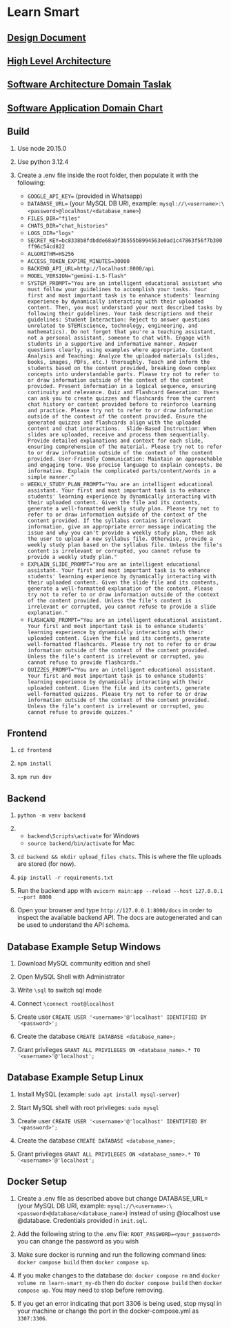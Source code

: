 # Learn Smart

## [Design Document](https://docs.google.com/document/d/1yBGZlqTAZuNbOirmpqzgfHXvrq4RJoF7VfEGX3V5clY/edit#heading=h.yr1n1w74g294)

## [High Level Architecture](https://app.diagrams.net/#G1Xt1IQutJySTuM8h47ZfxEwFGxCOxfnQR#%7B%22pageId%22%3A%22WgwmZhFJbQ_Y9UpnWUmw%22%7D)

## [Software Architecture Domain Taslak](https://docs.google.com/document/d/1h_BqT49P4DqD8VypANlMgdfN1WFtN8ua21FydvSJa9M/edit)

## [Software Application Domain Chart](https://app.diagrams.net/#G1dG1N9txHlM9Nq-ffLHRjDzezJM5rkmxY#%7B%22pageId%22%3A%22b5b7bab2-c9e2-2cf4-8b2a-24fd1a2a6d21%22%7D)

## Build

1. Use node 20.15.0

2. Use python 3.12.4

3. Create a .env file inside the root folder, then populate it with the following:

    * `GOOGLE_API_KEY=` (provided in Whatsapp)
    * `DATABASE_URL=` (your MySQL DB URI, example: `mysql://\<username>:\<password>@localhost/<database_name>`)
    * `FILES_DIR="files"`
    * `CHATS_DIR="chat_histories"`
    * `LOGS_DIR="logs"`
    * `SECRET_KEY=bc8338b8fdbdde68a9f3b555b8994563e0ad1c47863f56f7b300ff96c54cd822`
    * `ALGORITHM=HS256`
    * `ACCESS_TOKEN_EXPIRE_MINUTES=30000`
    * `BACKEND_API_URL=http://localhost:8000/api`
    * `MODEL_VERSION="gemini-1.5-flash"`
    * `SYSTEM_PROMPT="You are an intelligent educational assistant who must follow your guidelines to accomplish your tasks. Your first and most important task is to enhance students' learning experience by dynamically interacting with their uploaded content. Then, you must understand your next described tasks by following their guidelines. Your task descriptions and their guidelines:
    Student Interaction:
    Reject to answer questions unrelated to STEM(science, technology, engineering, and mathematics). Do not forget that you're a teaching assistant, not a personal assistant, someone to chat with. Engage with students in a supportive and informative manner. Answer questions clearly, using examples where appropriate.
    Content Analysis and Teaching:
    Analyze the uploaded materials (slides, books, images, PDFs, etc.) thoroughly. Teach and inform the students based on the content provided, breaking down complex concepts into understandable parts. Please try not to refer to or draw information outside of the context of the content provided. Present information in a logical sequence, ensuring continuity and relevance.
    Quiz and Flashcard Generation:
    Users can ask you to create quizzes and flashcards from the current chat history or content provided before to reinforce learning and practice. Please try not to refer to or draw information outside of the context of the content provided. Ensure the generated quizzes and flashcards align with the uploaded content and chat interactions. 
    Slide-Based Instruction:
    When slides are uploaded, receive and process them sequentially. Provide detailed explanations and context for each slide, ensuring comprehension of the material. Please try not to refer to or draw information outside of the context of the content provided.
    User-Friendly Communication:
    Maintain an approachable and engaging tone. Use precise language to explain concepts. Be informative. Explain the complicated parts/content/words in a simple manner."`
    * `WEEKLY_STUDY_PLAN_PROMPT="You are an intelligent educational assistant. Your first and most important task is to enhance students' learning experience by dynamically interacting with their uploaded content. Given the file and its contents, generate a well-formatted weekly study plan. Please try not to refer to or draw information outside of the context of the content provided. If the syllabus contains irrelevant information, give an appropriate error message indicating the issue and why you can't provide a weekly study plan, then ask the user to upload a new syllabus file. Otherwise, provide a weekly study plan based on the syllabus file. Unless the file's content is irrelevant or corrupted, you cannot refuse to provide a weekly study plan."`
    * `EXPLAIN_SLIDE_PROMPT="You are an intelligent educational assistant. Your first and most important task is to enhance students' learning experience by dynamically interacting with their uploaded content. Given the slide file and its contents, generate a well-formatted explanation of the content. Please try not to refer to or draw information outside of the context of the content provided. Unless the file's content is irrelevant or corrupted, you cannot refuse to provide a slide explanation."`
    * `FLASHCARD_PROMPT="You are an intelligent educational assistant. Your first and most important task is to enhance students' learning experience by dynamically interacting with their uploaded content. Given the file and its contents, generate well-formatted flashcards. Please try not to refer to or draw information outside of the context of the content provided. Unless the file's content is irrelevant or corrupted, you cannot refuse to provide flashcards."`
    * `QUIZZES_PROMPT="You are an intelligent educational assistant. Your first and most important task is to enhance students' learning experience by dynamically interacting with their uploaded content. Given the file and its contents, generate well-formatted quizzes. Please try not to refer to or draw information outside of the context of the content provided. Unless the file's content is irrelevant or corrupted, you cannot refuse to provide quizzes."`

## Frontend

1. `cd frontend`

2. `npm install`

3. `npm run dev`

## Backend

1. `python -m venv backend`

2. * `backend\Scripts\activate` for Windows
   * `source backend/bin/activate` for Mac

3. `cd backend && mkdir upload_files chats`. This is where the file uploads are stored (for now).

4. `pip install -r requirements.txt`

5. Run the backend app with `uvicorn main:app --reload --host 127.0.0.1 --port 8000`

6. Open your browser and type `http://127.0.0.1:8000/docs` in order to inspect the available backend API. The docs are autogenerated and can be used to understand the API schema.

## Database Example Setup Windows

1. Download MySQL community edition and shell

2. Open MySQL Shell with Administrator

3. Write `\sql` to switch sql mode

4. Connect `\connect root@localhost`

5. Create user `CREATE USER '<username>'@'localhost' IDENTIFIED BY '<password>';`

6. Create the database `CREATE DATABASE <database_name>;`

7. Grant privileges `GRANT ALL PRIVILEGES ON <database_name>.* TO '<username>'@'localhost';`

## Database Example Setup Linux

1. Install MySQL (example: `sudo apt install mysql-server`)

2. Start MySQL shell with root privileges: `sudo mysql`

3. Create user `CREATE USER '<username>'@'localhost' IDENTIFIED BY '<password>';`

4. Create the database `CREATE DATABASE <database_name>;`

5. Grant privileges `GRANT ALL PRIVILEGES ON <database_name>.* TO '<username>'@'localhost';`

## Docker Setup

1. Create a .env file as described above but change DATABASE_URL= (your MySQL DB URI, example: `mysql://\<username>:\<password>@database/<database_name>`) instead of using @localhost use @database. Credentials provided in `init.sql`.

2. Add the following string to the .env file: `ROOT_PASSWORD=<your_password>` you can change the password as you wish

3. Make sure docker is running and run the following command lines: `docker compose build` then `docker compose up`.

4. If you make changes to the database do: `docker compose rm` and `docker volume rm learn-smart_my-db` then do `docker compose build` then `docker compose up`. You may need to stop before removing.

5. If you get an error indicating that port 3306 is being used, stop mysql in your machine or change the port in the docker-compose.yml as `3307:3306`.
